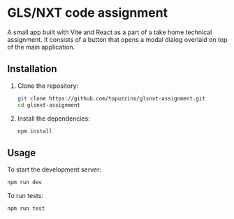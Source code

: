 # GLS/NXT code assignment

A small app built with Vite and React as a part of a take home technical assignment. It consists of a button that opens a modal dialog overlaid on top of the main application.

## Installation

1. Clone the repository:

   ```bash
   git clone https://github.com/topuzzino/glsnxt-assignment.git
   cd glsnxt-assignment
   ```

2. Install the dependencies:
   ```bash
   npm install
   ```

## Usage

To start the development server:

```bash
npm run dev
```

To run tests:

```bash
npm run test
```
